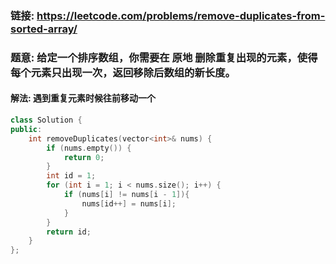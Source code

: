 ### 链接: https://leetcode.com/problems/remove-duplicates-from-sorted-array/

### 题意: 给定一个排序数组，你需要在 原地 删除重复出现的元素，使得每个元素只出现一次，返回移除后数组的新长度。

#### 解法: 遇到重复元素时候往前移动一个

```C++
class Solution {
public:
    int removeDuplicates(vector<int>& nums) {
        if (nums.empty()) {
            return 0;
        }
        int id = 1;
        for (int i = 1; i < nums.size(); i++) {
            if (nums[i] != nums[i - 1]){
                nums[id++] = nums[i];
            }
        }
        return id;
    }
};
```

